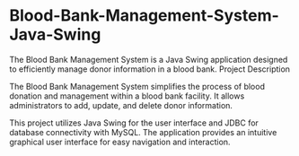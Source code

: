 # Blood-Bank-Management-System-Java-Swing
The Blood Bank Management System is a Java Swing application designed to efficiently manage donor information in a blood bank.
Project Description

The Blood Bank Management System simplifies the process of blood donation and management within a blood bank facility. It allows administrators to add, update, and delete donor information.

This project utilizes Java Swing for the user interface and JDBC for database connectivity with MySQL. The application provides an intuitive graphical user interface for easy navigation and interaction.
